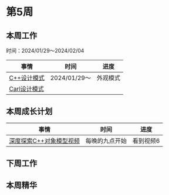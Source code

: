 # 第5周

## 本周工作

时间：2024/01/29～2024/02/04

| 事情                                                         | 时间         | 进度     |
| ------------------------------------------------------------ | ------------ | -------- |
| [C++设计模式](https://www.bilibili.com/video/BV1Zd4y1t7HK?p=1&vd_source=c6838f09fbfc9766e04f0c65ca196c42) | 2024/01/29～ | 外观模式 |
| [Carl设计模式](https://kamacoder.com/designpattern.php)      |              |          |

## 本周成长计划

| 事情                                                         | 时间           | 进度      |
| ------------------------------------------------------------ | -------------- | --------- |
| [深度探索C++对象模型视频](https://www.youtube.com/watch?v=t0qMVTzoMiA&list=PLlWS0G6qVHx96YnVEDfgUCWbmFwmbQraO&index=2) | 每晚的九点开始 | 看到视频6 |

## 下周工作

## 本周精华

